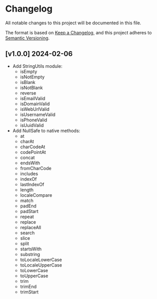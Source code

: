 # Changelog
All notable changes to this project will be documented in this file.

The format is based on [Keep a Changelog](https://keepachangelog.com/en/1.0.0/),
and this project adheres to [Semantic Versioning](https://semver.org/spec/v2.0.0.html).

## [v1.0.0] 2024-02-06
* Add StringUtils module:
    * isEmpty
    * isNotEmpty
    * isBlank
    * isNotBlank
    * reverse
    * isEmailValid
    * isDomainValid
    * isWebUrlValid
    * isUsernameValid
    * isPhoneValid
    * isUuidValid
* Add NullSafe to native methods:
    * at
    * charAt
    * charCodeAt
    * codePointAt
    * concat
    * endsWith
    * fromCharCode
    * includes
    * indexOf
    * lastIndexOf
    * length
    * localeCompare
    * match
    * padEnd
    * padStart
    * repeat
    * replace
    * replaceAll
    * search
    * slice
    * split
    * startsWith
    * substring
    * toLocaleLowerCase
    * toLocaleUpperCase
    * toLowerCase
    * toUpperCase
    * trim
    * trimEnd
    * trimStart